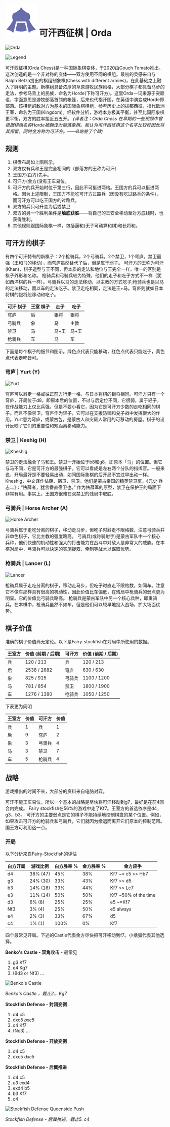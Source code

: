 # ![Orda chess](https://github.com/gbtami/pychess-variants/blob/master/static/icons/orda.svg) 可汗西征棋 | Orda

![Orda](https://github.com/gbtami/pychess-variants/blob/master/static/images/CVariantsGuide/Orda.png)

![Legend](https://github.com/gbtami/pychess-variants/blob/master/static/images/CVariantsGuide/OrdaLegend.png)

可汗西征棋(Orda Chess)是一种国际象棋变体，于2020由Couch Tomato推出。这次创造的是一个非对称的变体——双方使用不同的棋组。最初的灵感来自与Ralph Betza提出的棋组制象棋(Chess with different armies)，在此基础之上融入了鲜明的主题。新棋组具备浓厚的草原游牧民族风格，大部分棋子都具备马步的走法，参考马背上的民族，命名为Horde(下称可汗方)。这里Orda一词来源于突厥语，字面意思是游牧部落首领的帐篷，后来也代指汗国，在英语中演变成Horde即部落。该棋组的敌对方为基本的国际象棋棋组，参考历史上的拔都西征，指代欧洲王室，命名为王国(Kingdom)。经软件分析，游戏本身极其平衡，甚至比国际象棋更平衡，双方的胜率接近五五开。
*(译者注：Orda Chess 在早期的一些视频中曾根据棋组名称Horde被翻译为部落象棋。我认为可汗西征棋这个名字比较好因此将其保留，同时金方称为可汗方。——B站叁了个肆)*
 
## 规则
1.	棋盘布局如上图所示。
2.	双方仅有兵和王是完全相同的（部落方的王称为可汗）
3.	王国方(白方)先手。
4.	可汗方(金方)没有王车易位。
5.	可汗方的兵开始时位于第三行，因此不可挺进两格。王国方的兵可以挺进两格。因为上述限制，王国方不能吃可汗方过路兵（因没有吃过路兵的条件），而可汗方可以吃王国方的过路兵。
6.	双方的兵只可升变为后或禁卫
7.	双方的另一个胜利条件是**触底获胜**——将自己的王安全移动至对方底线时，也获得胜利。
8.	其他规则跟国际象棋一样，包括逼和(无子可动算和棋)和长将和。

## 可汗方的棋子
有四个可汗特有的新棋子：2个枪骑兵，2个弓骑兵，2个禁卫，1个穹庐。禁卫最强（王和马的移动），而穹庐虽然替代了后，但是属于弱子。 
可汗方的王称为可汗(Khan)，棋子造型与王不同，但本质的走法和地位与王完全一样，唯一的区别是棋子外形和名称。
枪骑兵和弓骑兵较为特殊，他们的走子和吃子方式不一样（犹如西洋棋的兵一样）。弓骑兵以马的走法移动，以主教的方式吃子;枪骑兵也是以马的走法移动，而以车的走法吃子。禁卫走吃相同，走法是王+马。穹庐则就如日本将棋的银将般移动和吃子。

**可汗** 棋子	| **王室** 棋子	| 走子 | 吃子
-- | -- | -- | --
穹庐 | 后 | 银将 | 银将
弓骑兵 | 象 | 马 | 主教
禁卫 | 马 | 马+王 | 马+王
枪骑兵 | 车 | 马 | 车

下面是每个棋子的细节和图示。绿色点代表只能移动，红色点代表只能吃子，黄色点代表走吃皆可。
 
### 穹庐 | Yurt (Y)

![Yurt](https://github.com/gbtami/pychess-variants/blob/master/static/images/CVariantsGuide/Yurt.png)
 
穹庐可以斜走一格或往正前方行走一格，与日本将棋的银将相同。可汗方只有一个穹庐，开局位于d8，即原本后的位置，不过与后定位不同，它很弱，属于轻子，在作战能力上仅比兵强。但是不要小看它，因为它是可汗方少数的走吃相同的棋子。而且不像禁卫，穹庐作为轻子，它可以在支援防御和兑子战中发挥很大的作用。Yurt意为穹庐，或蒙古包，是蒙古人和突厥人常用的可移动的房屋。棋子的设计反映了它们的重要性和短距离移动能力。

### 禁卫 | Keshig (H)

![Kheshig](https://github.com/gbtami/pychess-variants/blob/master/static/images/CVariantsGuide/Kheshig.png)

禁卫的走法融合了马和王。禁卫一开始位于b8和g8，即原本「马」的位置。但它与马不同，它是可汗方的最强棋子。它可以看成是左右两个分队的指挥官。一般来说，开局最好是不要轻易出动，如同国际象棋的后开局不宜过早出动一样。
Kheshig，中文译作怯薛、宿卫、禁卫。他们是蒙古帝国的精英禁卫军。《元史·兵志二》：“怯薛者，犹言番直宿卫也。” 作为怯薛军的原型，禁卫在保护王的局面下非常有用。事实上，王国方很难在双禁卫的残局中取胜。

### 弓骑兵 | Horse Archer (A)

![Horse Archer](https://github.com/gbtami/pychess-variants/blob/master/static/images/CVariantsGuide/Archer.png)

弓骑兵属于走吃分离的棋子，移动走马步，但吃子时斜走不限格数，注意弓骑兵并非单色棋子，它比主教的强度略高。
弓骑兵(或称骑射手)是蒙古军队中一个核心兵种，他们快速的机动性和强大的打击能力在战斗中对敌人是非常大的威胁。在本棋对局中，弓骑兵可以快速的实施捉双、牵制等战术以谋取优势。
 
### 枪骑兵  | Lancer (L)

![Lancer](https://github.com/gbtami/pychess-variants/blob/master/static/images/CVariantsGuide/Lancer.png)

枪骑兵属于走吃分离的棋子，移动走马步，但吃子时直走不限格数，如同车。注意它不像车那样具有很高的机动性，因此价值比车偏低，在残局中枪骑兵的弱点更为明显。它的价值比弓骑兵略高。
枪骑兵是蒙古军队中另一个核心兵种，即重骑兵。在本棋中，枪骑兵虽然不如车，但是他们可以较早地投入战场，扩大场面优势。
 
## 棋子价值

准确的棋子价值尚无定论。以下是Fairy-stockfish在对局中所使用的数据。

王室方	| 价值 (前期 / 后期) | 可汗方 | 价值 (前期 / 后期)
-- | -- | -- | --
兵| 120 / 213	| 兵 | 120 / 213
后 | 2538 / 2682	| 穹庐 | 630 / 630
象 | 825 / 915	| 弓骑兵	| 1100 / 1200
马 | 781 / 854	| 禁卫 | 1800 / 1900
车 | 1276 / 1380	| 枪骑兵 | 1050 / 1250

下表更为简明

王室方	| 价值 | 可汗方	| 价值
-- | -- | -- | --
兵 | 1	| 兵 | 1
后	| 9	| 穹庐 | 2
象 | 3 | 弓骑兵 | 4
马 | 3 | 禁卫 | 7
车 | 5 | 枪骑兵 | 4

## 战略
游戏推出的时间不长，大部分的资料来自电脑对弈。

可汗不能王车易位，所以一个基本的战略是尽快将可汗移动到g7，最好是在前4回合内完成。
Fairy stockfish在56%的游戏中走了Kf7。王室方的首选依序是d4，g3，b3。
可汗方的主要弱点是它的棋子不能持续地控制棋盘的某个位置。例如，如果攻击可汗方的枪骑兵和弓骑兵，它们就因为撤退而离开它们原本的控制范围。国王方可利用这一点。

### 开局
以下分析来自Fairy-Stockfish的评估

白方开局	| 游戏比例 | 白方胜率 % | 金方胜率 % | 金方应手
-- | -- | -- | -- | --
d4 | 38%	(47) | 45% | 38% | Kf7 ~= c5 >> Hb7
g3	| 24% (30)	| 33% | 43% | Kf7 >> d5
b3 | 14% (18) | 33% | 44% | Kf7 >> Lc7
e3 | 11% (14) | 50% | 50% | Kf7 ~50% of the time
d3 | 6% (8) | 25% | 25% | e5 ~=Kf7
Nf3 | 3% (4) | 25% | 50% | e5 always
e4 | 2% (3) | 33% | 67% | d5
c4 | 1% (1) | 100% | 0% | Kf7

四个最常见开局。下述的Castle代表金方尽快把可汗移动到f7。小括弧代表其他选择。

**Benko's Castle - 双角攻击** - 最常见
1. g3 Kf7
2. e4 Kg7
3. (Bd3 or Nf3) ...

![Benko's Castle](https://github.com/gbtami/pychess-variants/blob/master/static/images/CVariantsGuide/BenkoCastle.png)

*Benko's Castle ，截止2... Kg7*

**Stockfish Defense - 封闭变例**
1. d4 c5
2. dxc5 *bxc5*
3. c4 Kf7
4. (Nc3) ...

**Stockfish Defense - 开放变例**
1. d4 c5
2. dxc5 *dxc5*

**Stockfish Defense - 后翼推进**
1. d4 c5
2. *e3* cxd4
3. exd4 b5
4. b3 Kf7
5. c4

![Stockfish Defense Queenside Push](https://github.com/gbtami/pychess-variants/blob/master/static/images/CVariantsGuide/QueensidePush.png)

*Stockfish Defense - 后翼推进，截止5. c4*